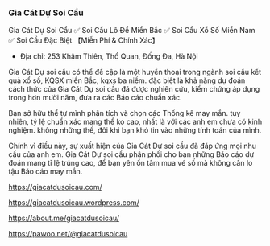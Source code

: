 ### Gia Cát Dự Soi Cầu

Gia Cát Dự Soi Cầu ✅ Soi Cầu Lô Đề Miền Bắc ✅ Soi Cầu Xổ Số Miền Nam ✅ Soi Cầu Đặc Biệt 【Miễn Phí & Chính Xác】

- Địa chỉ: 253 Khâm Thiên, Thổ Quan, Đống Đa, Hà Nội

Gia Cát Dự soi cầu có thể đề cập là một huyền thoại trong ngành soi cầu kết quả xổ số, KQSX miền Bắc, kqxs ba niềm. đặc biệt là khả năng dự đoán cách thức của Gia Cát Dự soi cầu đã được nghiên cứu, kiểm chứng áp dụng trong hơn mười năm, đưa ra các Báo cáo chuẩn xác.

Bạn sở hữu thể tự mình phân tích và chọn các Thống kê may mắn. tuy nhiên, tỷ lệ chuẩn xác mang thể ko cao, nhất là với các anh em chưa có kinh nghiệm. không những thế, đôi khi bạn khó tin vào những tính toán của mình.

Chính vì điều này, sự xuất hiện của Gia Cát Dự soi cầu đã đáp ứng mọi nhu cầu của anh em. Gia Cát Dự soi cầu phân phối cho bạn những Báo cáo dự đoán mang tỉ lệ trúng cao, để bạn yên ổn tâm mua vé số mà không cần lo tậu Báo cáo may mắn.

https://giacatdusoicau.com/

https://giacatdusoicau.wordpress.com/

https://about.me/giacatdusoicau/

https://pawoo.net/@giacatdusoicau

